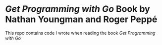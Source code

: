 # *Get Programming with Go* Book by Nathan Youngman and Roger Peppé

This repo contains code I wrote when reading the book *Get Programming with Go*
